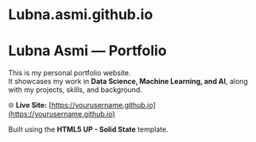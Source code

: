 # Lubna.asmi.github.io


# Lubna Asmi — Portfolio

This is my personal portfolio website.  
It showcases my work in **Data Science, Machine Learning, and AI**, along with my projects, skills, and background.

🌐 **Live Site:** [https://yourusername.github.io](https://yourusername.github.io)

Built using the **HTML5 UP - Solid State** template.
